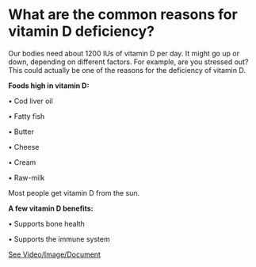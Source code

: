 # What are the common reasons for vitamin D deficiency?

Our bodies need about 1200 IUs of vitamin D per day. It might go up or down, depending on different factors. For example, are you stressed out? This could actually be one of the reasons for the deficiency of vitamin D. 

**Foods high in vitamin D:**

• Cod liver oil 

• Fatty fish

• Butter

• Cheese

• Cream

• Raw-milk 

Most people get vitamin D from the sun. 

**A few vitamin D benefits:**

• Supports bone health

• Supports the immune system 

 [See Video/Image/Document](https://hls-player.drberg.com/asset?path=migrated-assets/reasons-for-deficiency-of-vitamin-d-drberg)